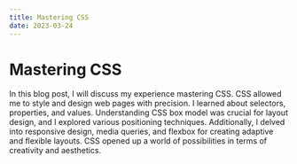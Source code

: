 ```yaml
---
title: Mastering CSS
date: 2023-03-24
---
```


# Mastering CSS

In this blog post, I will discuss my experience mastering CSS. CSS allowed me to style and design web pages with precision. I learned about selectors, properties, and values. Understanding CSS box model was crucial for layout design, and I explored various positioning techniques. Additionally, I delved into responsive design, media queries, and flexbox for creating adaptive and flexible layouts. CSS opened up a world of possibilities in terms of creativity and aesthetics.
